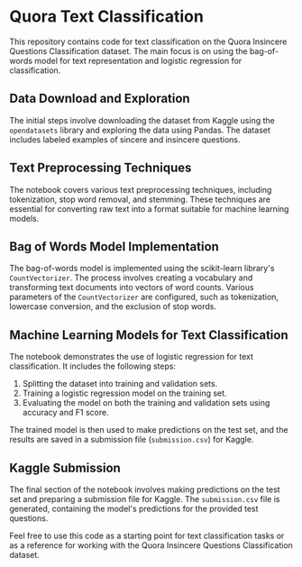 # Quora Text Classification

This repository contains code for text classification on the Quora Insincere Questions Classification dataset. The main focus is on using the bag-of-words model for text representation and logistic regression for classification.

## Data Download and Exploration

The initial steps involve downloading the dataset from Kaggle using the `opendatasets` library and exploring the data using Pandas. The dataset includes labeled examples of sincere and insincere questions.

## Text Preprocessing Techniques

The notebook covers various text preprocessing techniques, including tokenization, stop word removal, and stemming. These techniques are essential for converting raw text into a format suitable for machine learning models.

## Bag of Words Model Implementation

The bag-of-words model is implemented using the scikit-learn library's `CountVectorizer`. The process involves creating a vocabulary and transforming text documents into vectors of word counts. Various parameters of the `CountVectorizer` are configured, such as tokenization, lowercase conversion, and the exclusion of stop words.

## Machine Learning Models for Text Classification

The notebook demonstrates the use of logistic regression for text classification. It includes the following steps:

1. Splitting the dataset into training and validation sets.
2. Training a logistic regression model on the training set.
3. Evaluating the model on both the training and validation sets using accuracy and F1 score.

The trained model is then used to make predictions on the test set, and the results are saved in a submission file (`submission.csv`) for Kaggle.

## Kaggle Submission

The final section of the notebook involves making predictions on the test set and preparing a submission file for Kaggle. The `submission.csv` file is generated, containing the model's predictions for the provided test questions.

Feel free to use this code as a starting point for text classification tasks or as a reference for working with the Quora Insincere Questions Classification dataset.
